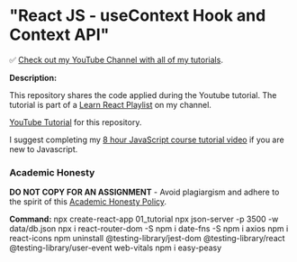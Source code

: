 # "React JS - useContext Hook and Context API"

✅ [Check out my YouTube Channel with all of my tutorials](https://www.youtube.com/DaveGrayTeachesCode).

**Description:**

This repository shares the code applied during the Youtube tutorial. The tutorial is part of a [Learn React Playlist](https://www.youtube.com/playlist?list=PL0Zuz27SZ-6PrE9srvEn8nbhOOyxnWXfp) on my channel.  

[YouTube Tutorial](https://youtu.be/ngVvDegsAW8) for this repository.

I suggest completing my [8 hour JavaScript course tutorial video](https://youtu.be/EfAl9bwzVZk) if you are new to Javascript.

### Academic Honesty

**DO NOT COPY FOR AN ASSIGNMENT** - Avoid plagiargism and adhere to the spirit of this [Academic Honesty Policy](https://www.freecodecamp.org/news/academic-honesty-policy/).

**Command:**
npx create-react-app 01_tutorial
npx json-server -p 3500 -w data/db.json
npx i react-router-dom -S
npm i date-fns -S
npm i axios
npm i react-icons
npm uninstall @testing-library/jest-dom @testing-library/react @testing-library/user-event web-vitals
npm i easy-peasy

